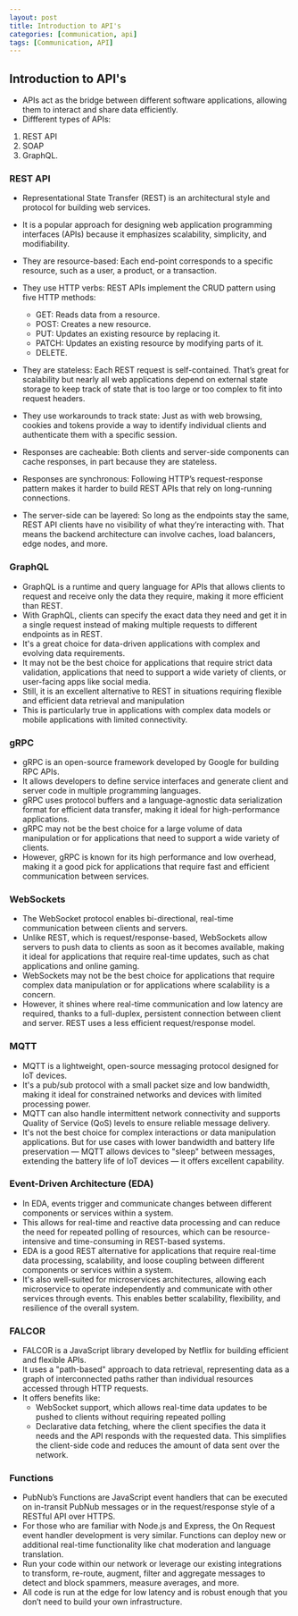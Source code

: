 ```yaml
---
layout: post
title: Introduction to API's
categories: [communication, api]
tags: [Communication, API]
---
```


## Introduction to API's

- APIs act as the bridge between different software applications, allowing them to interact and share data efficiently. 
- Diffferent types of APIs:
1. REST API
2. SOAP
3. GraphQL. 


### REST API
- Representational State Transfer (REST) is an architectural style and protocol for building web services. 
- It is a popular approach for designing web application programming interfaces (APIs) because it emphasizes scalability, simplicity, and modifiability.
- They are resource-based: Each end-point corresponds to a specific resource, such as a user, a product, or a transaction.
- They use HTTP verbs: REST APIs implement the CRUD pattern using five HTTP methods:
    + GET: Reads data from a resource.
    + POST: Creates a new resource.
    + PUT: Updates an existing resource by replacing it.
    + PATCH: Updates an existing resource by modifying parts of it.
    + DELETE.

- They are stateless: Each REST request is self-contained. That’s great for scalability but nearly all web applications depend on external state storage to keep track of state that is too large or too complex to fit into request headers.
- They use workarounds to track state: Just as with web browsing, cookies and tokens provide a way to identify individual clients and authenticate them with a specific session.
- Responses are cacheable: Both clients and server-side components can cache responses, in part because they are stateless.
- Responses are synchronous: Following HTTP’s request-response pattern makes it harder to build REST APIs that rely on long-running connections.
- The server-side can be layered: So long as the endpoints stay the same, REST API clients have no visibility of what they’re interacting with. That means the backend architecture can involve caches, load balancers, edge nodes, and more.

### GraphQL
- GraphQL is a runtime and query language for APIs that allows clients to request and receive only the data they require, making it more efficient than REST. 
- With GraphQL, clients can specify the exact data they need and get it in a single request instead of making multiple requests to different endpoints as in REST. 
- It's a great choice for data-driven applications with complex and evolving data requirements.
- It may not be the best choice for applications that require strict data validation, applications that need to support a wide variety of clients, or user-facing apps like social media. 
- Still, it is an excellent alternative to REST in situations requiring flexible and efficient data retrieval and manipulation
- This is particularly true in applications with complex data models or mobile applications with limited connectivity.

### gRPC
- gRPC is an open-source framework developed by Google for building RPC APIs. 
- It allows developers to define service interfaces and generate client and server code in multiple programming languages. 
- gRPC uses protocol buffers and a language-agnostic data serialization format for efficient data transfer, making it ideal for high-performance applications.
- gRPC may not be the best choice for a large volume of data manipulation or for applications that need to support a wide variety of clients. 
- However, gRPC is known for its high performance and low overhead, making it a good pick for applications that require fast and efficient communication between services.

### WebSockets
- The WebSocket protocol enables bi-directional, real-time communication between clients and servers. 
- Unlike REST, which is request/response-based, WebSockets allow servers to push data to clients as soon as it becomes available, making it ideal for applications that require real-time updates, such as chat applications and online gaming.
- WebSockets may not be the best choice for applications that require complex data manipulation or for applications where scalability is a concern. 
- However, it shines where real-time communication and low latency are required, thanks to a full-duplex, persistent connection between client and server. REST uses a less efficient request/response model.

### MQTT
- MQTT is a lightweight, open-source messaging protocol designed for IoT devices. 
- It's a pub/sub protocol with a small packet size and low bandwidth, making it ideal for constrained networks and devices with limited processing power. 
- MQTT can also handle intermittent network connectivity and supports Quality of Service (QoS) levels to ensure reliable message delivery.
- It's not the best choice for complex interactions or data manipulation applications. But for use cases with lower bandwidth and battery life preservation — MQTT allows devices to "sleep" between messages, extending the battery life of IoT devices — it offers excellent capability.

### Event-Driven Architecture (EDA)
- In EDA, events trigger and communicate changes between different components or services within a system. 
- This allows for real-time and reactive data processing and can reduce the need for repeated polling of resources, which can be resource-intensive and time-consuming in REST-based systems.
- EDA is a good REST alternative for applications that require real-time data processing, scalability, and loose coupling between different components or services within a system. 
- It's also well-suited for microservices architectures, allowing each microservice to operate independently and communicate with other services through events. This enables better scalability, flexibility, and resilience of the overall system.

### FALCOR
- FALCOR is a JavaScript library developed by Netflix for building efficient and flexible APIs. 
- It uses a "path-based" approach to data retrieval, representing data as a graph of interconnected paths rather than individual resources accessed through HTTP requests.
- It offers benefits like:
    + WebSocket support, which allows real-time data updates to be pushed to clients without requiring repeated polling
    + Declarative data fetching, where the client specifies the data it needs and the API responds with the requested data. This simplifies the client-side code and reduces the amount of data sent over the network.


### Functions
- PubNub’s Functions are JavaScript event handlers that can be executed on in-transit PubNub messages or in the request/response style of a RESTful API over HTTPS. 
- For those who are familiar with Node.js and Express, the On Request event handler development is very similar. Functions can deploy new or additional real-time functionality like chat moderation and language translation.
- Run your code within our network or leverage our existing integrations to transform, re-route, augment, filter and aggregate messages to detect and block spammers, measure averages, and more. 
- All code is run at the edge for low latency and is robust enough that you don’t need to build your own infrastructure.